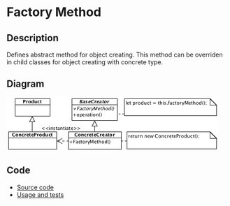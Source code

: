 # Factory Method

## Description

Defines abstract method for object creating. This method can be overriden in child classes for object creating with concrete type.

## Diagram

![Factory Method](factoryMethod.png)

## Code

* [Source code](factoryMethod.js)
* [Usage and tests](./../../test/factoryMethod-tests.js)